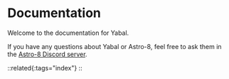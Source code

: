 # Documentation
Welcome to the documentation for Yabal.

If you have any questions about Yabal or Astro-8, feel free to ask them in the [Astro-8 Discord server](https://discord.gg/VfW9Z2kT6a).

::related{:tags="index"}
::

